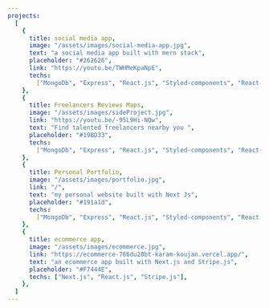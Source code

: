 ```yaml
---
projects:
  [
    {
      title: social media app,
      image: "/assets/images/social-media-app.jpg",
      text: "a social media app built with mern stack",
      placeholder: "#262626",
      link: "https://youtu.be/TWHMeKpaNpE",
      techs:
        ["MongoDb", "Express", "React.js", "Styled-components", "React-query"],
    },
    {
      title: Freelancers Reviews Maps,
      image: "/assets/images/sideProject.jpg",
      link: "https://youtu.be/-95L9Hi-NQw",
      text: "Find talented freelancers nearby you ",
      placeholder: "#19BD33",
      techs:
        ["MongoDb", "Express", "React.js", "Styled-components", "React-query"],
    },
    {
      title: Personal Portfolio,
      image: "/assets/images/portfolio.jpg",
      link: "/",
      text: "my personal website built with Next Js",
      placeholder: "#191a1d",
      techs:
        ["MongoDb", "Express", "React.js", "Styled-components", "React-query"],
    },
    {
      title: ecommerce app,
      image: "/assets/images/ecommerce.jpg",
      link: "https://ecommerce-766du20bt-karam-koujan.vercel.app/",
      text: "an ecommerce app built with Next.js and Stripe.js",
      placeholder: "#F7444E",
      techs: ["Next.js", "React.js", "Stripe.js"],
    },
  ]
---
```

